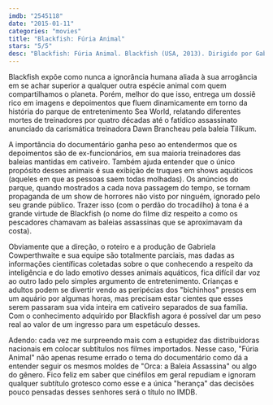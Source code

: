 ```yaml
---
imdb: "2545118"
date: "2015-01-11"
categories: "movies"
title: "Blackfish: Fúria Animal"
stars: "5/5"
desc: "Blackfish: Fúria Animal. Blackfish (USA, 2013). Dirigido por Gabriela Cowperthwaite. Escrito por Gabriela Cowperthwaite, Eli B. Despres, Tim Zimmermann. Com Tilikum, John Hargrove, Samantha Berg, Mark Simmons, Kim Ashdown, Dean Gomersall, James Earl Jones, Shamu, Carol Ray."
---
```

Blackfish expõe como nunca a ignorância humana aliada à sua arrogância em se achar superior a qualquer outra espécie animal com quem compartilhamos o planeta. Porém, melhor do que isso, entrega um dossiê rico em imagens e depoimentos que fluem dinamicamente em torno da história do parque de entretenimento Sea World, relatando diferentes mortes de treinadores por quatro décadas até o fatídico assassinato anunciado da carismática treinadora Dawn Brancheau pela baleia Tilikum.

A importância do documentário ganha peso ao entendermos que os depoimentos são de ex-funcionários, em sua maioria treinadores das baleias mantidas em cativeiro. Também ajuda entender que o único propósito desses animais é sua exibição de truques em shows aquáticos (aqueles em que as pessoas saem todas molhadas). Os anúncios do parque, quando mostrados a cada nova passagem do tempo, se tornam propaganda de um show de horrores não visto por ninguém, ignorado pelo seu grande público. Trazer isso (com o perdão do trocadilho) à tona é a grande virtude de Blackfish (o nome do filme diz respeito a como os pescadores chamavam as baleias assassinas que se aproximavam da costa).

Obviamente que a direção, o roteiro e a produção de Gabriela Cowperthwaite e sua equipe são totalmente parciais, mas dadas as informações científicas coletadas sobre o que conhecendo a respeito da inteligência e do lado emotivo desses animais aquáticos, fica difícil dar voz ao outro lado pelo simples argumento de entretenimento. Crianças e adultos podem se divertir vendo as peripécias dos "bichinhos" presos em um aquário por algumas horas, mas precisam estar cientes que esses serem passaram sua vida inteira em cativeiro separados de sua família. Com o conhecimento adquirido por Blackfish agora é possível dar um peso real ao valor de um ingresso para um espetáculo desses.

Adendo: cada vez me surpreendo mais com a estupidez das distribuidoras nacionais em colocar subtítulos nos filmes importados. Nesse caso, "Fúria Animal" não apenas resume errado o tema do documentário como dá a entender seguir os mesmos moldes de "Orca: a Baleia Assassina" ou algo do gênero. Fico feliz em saber que cinéfilos em geral repudiam e ignoram qualquer subtítulo grotesco como esse e a única "herança" das decisões pouco pensadas desses senhores será o título no IMDB.
